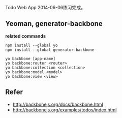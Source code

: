 Todo Web App
2014-06-06练习完成。

## Yeoman, generator-backbone
**related commands**

```
npm install --global yo
npm install --global generator-backbone

yo backbone [app-name]
yo backbone:router <router>
yo backbone:collection <collection>
yo backbone:model <model>
yo backbone:view <view>
```

## Refer
* http://backbonejs.org/docs/backbone.html
* http://backbonejs.org/examples/todos/index.html
